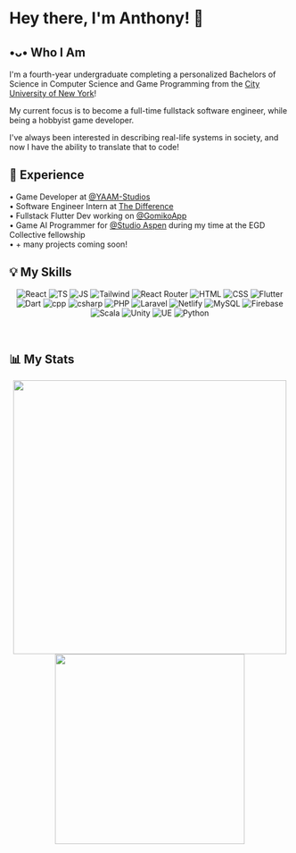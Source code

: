 # Hey there, I'm Anthony! 👋
## •ᴗ• Who I Am
I'm a fourth-year undergraduate completing a personalized Bachelors of Science in Computer Science and Game Programming from the <a href="https://www.cuny.edu" target="_blank" rel="noreferrer noopener">City University of New York</a>!

My current focus is to become a full-time fullstack software engineer, while being a hobbyist game developer.

I've always been interested in describing real-life systems in society, and now I have the ability to translate that to code!

## 👔 Experience
• Game Developer at [@YAAM-Studios](https://github.com/YAAM-Studios) <br>
• Software Engineer Intern at <a href="https://thedifferenceapp.com/" target="_blank" rel="noreferrer noopener">The Difference</a><br>
• Fullstack Flutter Dev working on [@GomikoApp](https://github.com/GomikoApp)<br>
• Game AI Programmer for [@Studio Aspen](https://github.com/StudioAspen) during my time at the EGD Collective fellowship<br>
• + many projects coming soon!<br>

## 💡 My Skills

<div align="center">

![React](https://img.shields.io/badge/react-black?style=for-the-badge&logo=React&logoColor=white&color=%2358c3e0) 
![TS](https://img.shields.io/badge/TypeScript-blue?style=for-the-badge&logo=TypeScript&logoColor=white) 
![JS](https://img.shields.io/badge/javascript-white?style=for-the-badge&logo=javascript&logoColor=white&color=yellow) 
![Tailwind](https://img.shields.io/badge/tailwindcss-green?style=for-the-badge&logo=tailwindcss&logoColor=white&color=%2331a2e8)
![React Router](https://img.shields.io/badge/react%20router-white?style=for-the-badge&logo=reactrouter&logoColor=white&color=%23ed6161)
![HTML](https://img.shields.io/badge/HTML5-black?style=for-the-badge&logo=html5&logoColor=white&color=%23fa5300) 
![CSS](https://img.shields.io/badge/CSS3-white?style=for-the-badge&logo=CSS3&logoColor=white&color=%230067c2) 
![Flutter](https://img.shields.io/badge/flutter-white?style=for-the-badge&logo=flutter&color=%23378ee6) 
![Dart](https://img.shields.io/badge/dart-white?style=for-the-badge&logo=dart&logoColor=white&color=%230071eb)
![cpp](https://img.shields.io/badge/C%2B%2B-black?style=for-the-badge&logo=cplusplus&logoColor=white&color=%23486ac7) 
![csharp](https://img.shields.io/badge/C%23-black?style=for-the-badge&logo=sharp&logoColor=white&color=%23ab40cf)
![PHP](https://img.shields.io/badge/php-white?style=for-the-badge&logo=php&logoColor=white&color=7a86b8) 
![Laravel](https://img.shields.io/badge/laravel-white?style=for-the-badge&logo=laravel&logoColor=white&color=%23e33100) 
![Netlify](https://img.shields.io/badge/netlify-white?style=for-the-badge&logo=netlify&logoColor=white&color=0dbfbd)
![MySQL](https://img.shields.io/badge/mysql-white?style=for-the-badge&logo=mysql&logoColor=white&color=%23db8400)
![Firebase](https://img.shields.io/badge/firebase-white?style=for-the-badge&logo=firebase&logoColor=white&color=%23e39f00) 
![Scala](https://img.shields.io/badge/scala-white?style=for-the-badge&logo=scala&logoColor=white&color=%23eb0000)
![Unity](https://img.shields.io/badge/Unity%20Engine-454545?style=for-the-badge&logo=Unity) 
![UE](https://img.shields.io/badge/Unreal%20Engine-black?style=for-the-badge&logo=unrealengine&logoColor=white) 
![Python](https://img.shields.io/badge/python-white?style=for-the-badge&logo=python&logoColor=white&color=%23005ebd) 
<!-- ![Swift](https://img.shields.io/badge/swift-white?style=for-the-badge&logo=swift&logoColor=white&color=%23e35300) -->

</div>
<br>

## 📊 My Stats
<div align="center" width="876">
<img src="https://github-readme-stats.vercel.app/api?username=lausan3&theme=tokyonight&hide=stars" width="490">
<img src="https://github-readme-stats.vercel.app/api/top-langs/?username=lausan3&layout=compact&theme=tokyonight&langs_count=6&hide=Shaderlab,HLSL,css,makefile,C,CMake,Python" width="340">
</div>




<!--
**lausan3/lausan3** is a ✨ _special_ ✨ repository because its `README.md` (this file) appears on your GitHub profile.l

Here are some ideas to get you star:

- 🔭 I’m currently working on ..
- 🌱 I’m currently learning ...
- 👯 I’m looking to collaborate on ...
- 🤔 I’m looking for help with ...
- 💬 Ask me about ...
- 📫 How to reach me: ...
- 😄 Pronouns: ...
- ⚡ Fun fact: ..
-->
